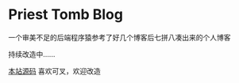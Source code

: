 Priest Tomb Blog
=====

一个审美不足的后端程序猿参考了好几个博客后七拼八凑出来的个人博客

持续改造中......

[本站源码](https://github.com/PriestTomb/PriestTomb.github.io) 喜欢可叉，欢迎改造
